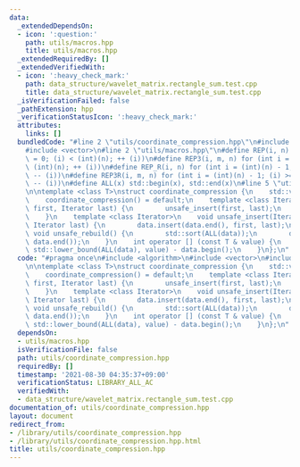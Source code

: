 ```yaml
---
data:
  _extendedDependsOn:
  - icon: ':question:'
    path: utils/macros.hpp
    title: utils/macros.hpp
  _extendedRequiredBy: []
  _extendedVerifiedWith:
  - icon: ':heavy_check_mark:'
    path: data_structure/wavelet_matrix.rectangle_sum.test.cpp
    title: data_structure/wavelet_matrix.rectangle_sum.test.cpp
  _isVerificationFailed: false
  _pathExtension: hpp
  _verificationStatusIcon: ':heavy_check_mark:'
  attributes:
    links: []
  bundledCode: "#line 2 \"utils/coordinate_compression.hpp\"\n#include <algorithm>\n\
    #include <vector>\n#line 2 \"utils/macros.hpp\"\n#define REP(i, n) for (int i\
    \ = 0; (i) < (int)(n); ++ (i))\n#define REP3(i, m, n) for (int i = (m); (i) <\
    \ (int)(n); ++ (i))\n#define REP_R(i, n) for (int i = (int)(n) - 1; (i) >= 0;\
    \ -- (i))\n#define REP3R(i, m, n) for (int i = (int)(n) - 1; (i) >= (int)(m);\
    \ -- (i))\n#define ALL(x) std::begin(x), std::end(x)\n#line 5 \"utils/coordinate_compression.hpp\"\
    \n\ntemplate <class T>\nstruct coordinate_compression {\n    std::vector<T> data;\n\
    \    coordinate_compression() = default;\n    template <class Iterator>\n    coordinate_compression(Iterator\
    \ first, Iterator last) {\n        unsafe_insert(first, last);\n        unsafe_rebuild();\n\
    \    }\n    template <class Iterator>\n    void unsafe_insert(Iterator first,\
    \ Iterator last) {\n        data.insert(data.end(), first, last);\n    }\n   \
    \ void unsafe_rebuild() {\n        std::sort(ALL(data));\n        data.erase(std::unique(ALL(data)),\
    \ data.end());\n    }\n    int operator [] (const T & value) {\n        return\
    \ std::lower_bound(ALL(data), value) - data.begin();\n    }\n};\n"
  code: "#pragma once\n#include <algorithm>\n#include <vector>\n#include \"../utils/macros.hpp\"\
    \n\ntemplate <class T>\nstruct coordinate_compression {\n    std::vector<T> data;\n\
    \    coordinate_compression() = default;\n    template <class Iterator>\n    coordinate_compression(Iterator\
    \ first, Iterator last) {\n        unsafe_insert(first, last);\n        unsafe_rebuild();\n\
    \    }\n    template <class Iterator>\n    void unsafe_insert(Iterator first,\
    \ Iterator last) {\n        data.insert(data.end(), first, last);\n    }\n   \
    \ void unsafe_rebuild() {\n        std::sort(ALL(data));\n        data.erase(std::unique(ALL(data)),\
    \ data.end());\n    }\n    int operator [] (const T & value) {\n        return\
    \ std::lower_bound(ALL(data), value) - data.begin();\n    }\n};\n"
  dependsOn:
  - utils/macros.hpp
  isVerificationFile: false
  path: utils/coordinate_compression.hpp
  requiredBy: []
  timestamp: '2021-08-30 04:35:37+09:00'
  verificationStatus: LIBRARY_ALL_AC
  verifiedWith:
  - data_structure/wavelet_matrix.rectangle_sum.test.cpp
documentation_of: utils/coordinate_compression.hpp
layout: document
redirect_from:
- /library/utils/coordinate_compression.hpp
- /library/utils/coordinate_compression.hpp.html
title: utils/coordinate_compression.hpp
---
```

